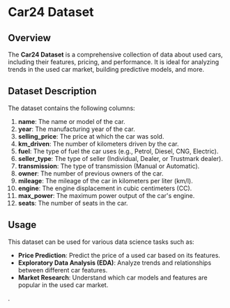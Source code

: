 # Car24 Dataset

## Overview

The **Car24 Dataset** is a comprehensive collection of data about used cars, including their features, pricing, and performance. It is ideal for analyzing trends in the used car market, building predictive models, and more.

## Dataset Description

The dataset contains the following columns:

1. **name**: The name or model of the car.
2. **year**: The manufacturing year of the car.
3. **selling_price**: The price at which the car was sold.
4. **km_driven**: The number of kilometers driven by the car.
5. **fuel**: The type of fuel the car uses (e.g., Petrol, Diesel, CNG, Electric).
6. **seller_type**: The type of seller (Individual, Dealer, or Trustmark dealer).
7. **transmission**: The type of transmission (Manual or Automatic).
8. **owner**: The number of previous owners of the car.
9. **mileage**: The mileage of the car in kilometers per liter (km/l).
10. **engine**: The engine displacement in cubic centimeters (CC).
11. **max_power**: The maximum power output of the car's engine.
12. **seats**: The number of seats in the car.

## Usage

This dataset can be used for various data science tasks such as:

- **Price Prediction**: Predict the price of a used car based on its features.
- **Exploratory Data Analysis (EDA)**: Analyze trends and relationships between different car features.
- **Market Research**: Understand which car models and features are popular in the used car market.



.
